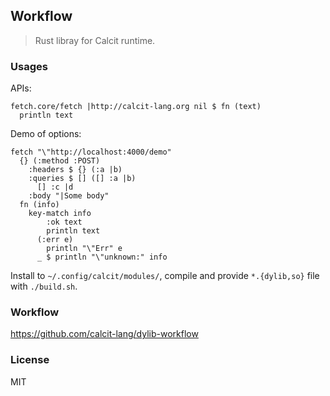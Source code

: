## Workflow

> Rust libray for Calcit runtime.

### Usages

APIs:

```cirru
fetch.core/fetch |http://calcit-lang.org nil $ fn (text)
  println text
```

Demo of options:

```cirru
fetch "\"http://localhost:4000/demo"
  {} (:method :POST)
    :headers $ {} (:a |b)
    :queries $ [] ([] :a |b)
      [] :c |d
    :body "|Some body"
  fn (info)
    key-match info
        :ok text
        println text
      (:err e)
        println "\"Err" e
      _ $ println "\"unknown:" info
```

Install to `~/.config/calcit/modules/`, compile and provide `*.{dylib,so}` file with `./build.sh`.

### Workflow

https://github.com/calcit-lang/dylib-workflow

### License

MIT
